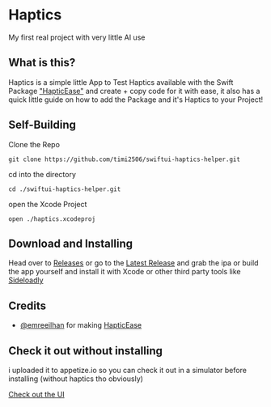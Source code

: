 # Haptics
My first real project with very little AI use

## What is this?
Haptics is a simple little App to Test Haptics available with the Swift Package ["HapticEase"](https://github.com/emreeilhan/HapticEase)
and create + copy code for it with ease, it also has a quick little guide on how to add the Package and it's Haptics to your Project!

## Self-Building

Clone the Repo

```git clone https://github.com/timi2506/swiftui-haptics-helper.git```

cd into the directory

```cd ./swiftui-haptics-helper.git```

open the Xcode Project

```open ./haptics.xcodeproj```

## Download and Installing
Head over to [Releases](https://github.com/timi2506/swiftui-haptics-helper/releases) or go to the [Latest Release](https://github.com/timi2506/swiftui-haptics-helper/releases/latest) and grab the ipa or build the app yourself and install it with Xcode or other third party tools like [Sideloadly](https://sideloadly.io)

## Credits
- [@emreeilhan](https://github.com/emreeilhan/) for making [HapticEase](https://github.com/emreeilhan/HapticEase)

## Check it out without installing
i uploaded it to appetize.io so you can check it out in a simulator before installing (without haptics tho obviously)

[Check out the UI](https://appetize.io/embed/b_jbby4hogzta643zp65h5rs4v7e)

